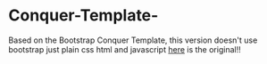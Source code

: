 # Conquer-Template-
Based on the Bootstrap Conquer Template, this version doesn't use bootstrap just plain css html and javascript
<a href="https://templatemo.com/tm-476-conquer">here</a> is the original!!
